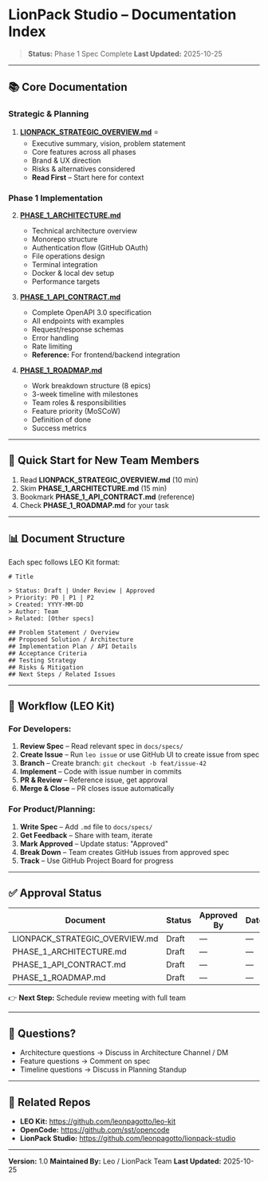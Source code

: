 # LionPack Studio – Documentation Index

> **Status:** Phase 1 Spec Complete
> **Last Updated:** 2025-10-25

---

## 📚 Core Documentation

### Strategic & Planning

1. **[LIONPACK_STRATEGIC_OVERVIEW.md](./LIONPACK_STRATEGIC_OVERVIEW.md)** ⭐
   - Executive summary, vision, problem statement
   - Core features across all phases
   - Brand & UX direction
   - Risks & alternatives considered
   - **Read First** – Start here for context

### Phase 1 Implementation

2. **[PHASE_1_ARCHITECTURE.md](./PHASE_1_ARCHITECTURE.md)**
   - Technical architecture overview
   - Monorepo structure
   - Authentication flow (GitHub OAuth)
   - File operations design
   - Terminal integration
   - Docker & local dev setup
   - Performance targets

3. **[PHASE_1_API_CONTRACT.md](./PHASE_1_API_CONTRACT.md)**
   - Complete OpenAPI 3.0 specification
   - All endpoints with examples
   - Request/response schemas
   - Error handling
   - Rate limiting
   - **Reference:** For frontend/backend integration

4. **[PHASE_1_ROADMAP.md](./PHASE_1_ROADMAP.md)**
   - Work breakdown structure (8 epics)
   - 3-week timeline with milestones
   - Team roles & responsibilities
   - Feature priority (MoSCoW)
   - Definition of done
   - Success metrics

---

## 🎯 Quick Start for New Team Members

1. Read **LIONPACK_STRATEGIC_OVERVIEW.md** (10 min)
2. Skim **PHASE_1_ARCHITECTURE.md** (15 min)
3. Bookmark **PHASE_1_API_CONTRACT.md** (reference)
4. Check **PHASE_1_ROADMAP.md** for your task

---

## 📊 Document Structure

Each spec follows LEO Kit format:

```
# Title

> Status: Draft | Under Review | Approved
> Priority: P0 | P1 | P2
> Created: YYYY-MM-DD
> Author: Team
> Related: [Other specs]

## Problem Statement / Overview
## Proposed Solution / Architecture
## Implementation Plan / API Details
## Acceptance Criteria
## Testing Strategy
## Risks & Mitigation
## Next Steps / Related Issues
```

---

## 🔄 Workflow (LEO Kit)

### For Developers:

1. **Review Spec** – Read relevant spec in `docs/specs/`
2. **Create Issue** – Run `leo issue` or use GitHub UI to create issue from spec
3. **Branch** – Create branch: `git checkout -b feat/issue-42`
4. **Implement** – Code with issue number in commits
5. **PR & Review** – Reference issue, get approval
6. **Merge & Close** – PR closes issue automatically

### For Product/Planning:

1. **Write Spec** – Add `.md` file to `docs/specs/`
2. **Get Feedback** – Share with team, iterate
3. **Mark Approved** – Update status: "Approved"
4. **Break Down** – Team creates GitHub issues from approved spec
5. **Track** – Use GitHub Project Board for progress

---

## ✅ Approval Status

| Document                       | Status | Approved By | Date |
| ------------------------------ | ------ | ----------- | ---- |
| LIONPACK_STRATEGIC_OVERVIEW.md | Draft  | —           | —    |
| PHASE_1_ARCHITECTURE.md        | Draft  | —           | —    |
| PHASE_1_API_CONTRACT.md        | Draft  | —           | —    |
| PHASE_1_ROADMAP.md             | Draft  | —           | —    |

👉 **Next Step:** Schedule review meeting with full team

---

## 💬 Questions?

- Architecture questions → Discuss in Architecture Channel / DM
- Feature questions → Comment on spec
- Timeline questions → Discuss in Planning Standup

---

## 📎 Related Repos

- **LEO Kit:** https://github.com/leonpagotto/leo-kit
- **OpenCode:** https://github.com/sst/opencode
- **LionPack Studio:** https://github.com/leonpagotto/lionpack-studio

---

**Version:** 1.0
**Maintained By:** Leo / LionPack Team
**Last Updated:** 2025-10-25
